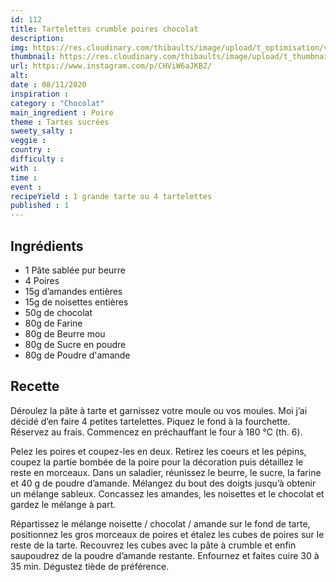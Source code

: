 ```yaml
---
id: 112
title: Tartelettes crumble poires chocolat
description: 
img: https://res.cloudinary.com/thibaults/image/upload/t_optimisation/v1604854191/Recipes/20201108_tarte_poire_chocolat.jpg
thumbnail: https://res.cloudinary.com/thibaults/image/upload/t_thumbnail_josie/v1604854191/Recipes/20201108_tarte_poire_chocolat.jpg
url: https://www.instagram.com/p/CHViW6aJKBZ/
alt: 
date : 08/11/2020
inspiration : 
category : "Chocolat"
main_ingredient : Poire
theme : Tartes sucrées
sweety_salty : 
veggie : 
country :
difficulty :
with : 
time : 
event :
recipeYield : 1 grande tarte ou 4 tartelettes
published : 1
---
```


## Ingrédients
 - 1 Pâte sablée pur beurre
 - 4 Poires
 - 15g d’amandes entières
 - 15g de noisettes entières
 - 50g de chocolat
 - 80g de Farine
 - 80g de Beurre mou
 - 80g de Sucre en poudre
 - 80g de Poudre d'amande

## Recette
Déroulez la pâte à tarte et garnissez votre moule ou vos moules. Moi j’ai décidé d’en faire 4 petites tartelettes. Piquez le fond à la fourchette. Réservez au frais. Commencez en préchauffant le four à 180 °C (th. 6).

Pelez les poires et coupez-les en deux. Retirez les coeurs et les pépins, coupez la partie bombée de la poire pour la décoration puis détaillez le reste en morceaux. Dans un saladier, réunissez le beurre, le sucre, la farine et 40 g de poudre d’amande. Mélangez du bout des doigts jusqu’à obtenir un mélange sableux. Concassez les amandes, les noisettes et le chocolat et gardez le mélange à part.

Répartissez le mélange noisette / chocolat / amande sur le fond de tarte, positionnez les gros morceaux de poires et étalez les cubes de poires sur le reste de la tarte. Recouvrez les cubes avec la pâte à crumble et enfin saupoudrez de la poudre d’amande restante. Enfournez et faites cuire 30 à 35 min. Dégustez tiède de préférence.